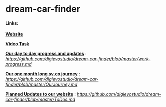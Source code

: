 # dream-car-finder

#### Links:
	
**[Website](https://dream-car-ac5a2.firebaseapp.com)**

**[Video Task](https://www.facebook.com/subin.edward/videos/1165313196861585/)**

**[Our day to day progress and updates](https://github.com/digievostudio/dream-car-finder/blob/master/work-progress.md)** : *https://github.com/digievostudio/dream-car-finder/blob/master/work-progress.md*

**[Our one month long sv.co journey](https://github.com/digievostudio/dream-car-finder/blob/master/OurJourney.md)** : *https://github.com/digievostudio/dream-car-finder/blob/master/OurJourney.md*

**[Planned Updates to our website](https://github.com/digievostudio/dream-car-finder/blob/master/ToDos.md)** : *https://github.com/digievostudio/dream-car-finder/blob/master/ToDos.md*

